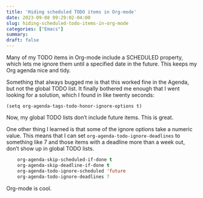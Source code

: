 ```yaml
---
title: 'Hiding scheduled TODO items in Org-mode'
date: 2023-09-08 09:29:02-04:00
slug: hiding-scheduled-todo-items-in-org-mode
categories: ["Emacs"]
summary: 
draft: false
---
```


Many of my TODO items in Org-mode include a SCHEDULED property, which lets me ignore them until a specified date in the future. This keeps my Org agenda nice and tidy.

Something that always bugged me is that this worked fine in the Agenda, but not the global TODO list. It finally bothered me enough that I went looking for a solution, which I found in like twenty seconds:

`(setq org-agenda-tags-todo-honor-ignore-options t)`

Now, my global TODO lists don’t include future items. This is great.

One other thing I learned is that some of the ignore options take a numeric value. This means that I can set `org-agenda-todo-ignore-deadlines` to something like 7 and those items with a deadline more than a week out, don’t show up in global TODO lists.

```lisp
    org-agenda-skip-scheduled-if-done t
    org-agenda-skip-deadline-if-done t
    org-agenda-todo-ignore-scheduled 'future
    org-agenda-todo-ignore-deadlines 7
```

Org-mode is cool.
